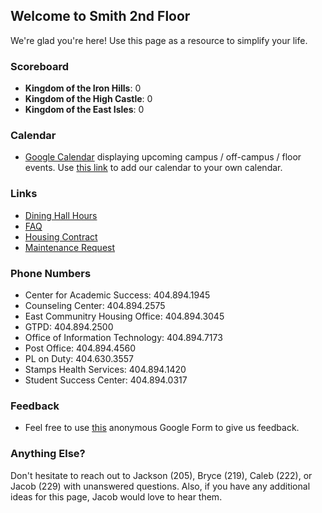 ## Welcome to Smith 2nd Floor

We're glad you're here! Use this page as a resource to simplify your life.

### Scoreboard

* **Kingdom of the Iron Hills**: 0
* **Kingdom of the High Castle**: 0
* **Kingdom of the East Isles**: 0

### Calendar

* [Google Calendar](https://calendar.google.com/calendar/embed?src=smithfloor2%40gmail.com&ctz=America/New_York) displaying upcoming campus / off-campus / floor events. Use [this link](https://calendar.google.com/calendar/ical/smithfloor2%40gmail.com/public/basic.ics) to add our calendar to your own calendar.

### Links

* [Dining Hall Hours](https://www.gatechdining.com/dining-choices/hoursofoperation.html)
* [FAQ](https://docs.google.com/document/d/1keLm5uR7hmgYyICCNjm6FAgGSy8jarYzWmm5qloqL6I/edit?usp=sharing)
* [Housing Contract](http://housing.gatech.edu/sites/default/files/documents/Contracts/2017-2018_housing_contract.pdf)
* [Maintenance Request](https://maintenance.housing.gatech.edu)

### Phone Numbers

* Center for Academic Success: 404.894.1945
* Counseling Center: 404.894.2575
* East Communitry Housing Office: 404.894.3045
* GTPD: 404.894.2500
* Office of Information Technology: 404.894.7173
* Post Office: 404.894.4560
* PL on Duty: 404.630.3557
* Stamps Health Services: 404.894.1420
* Student Success Center: 404.894.0317

### Feedback

* Feel free to use [this](https://docs.google.com/forms/d/e/1FAIpQLScEfk0yeNIrWU_0kXT6fWnUgYLpwyC5Gr16AxgIEeOZrwiw-w/viewform?usp=sf_link) anonymous Google Form to give us feedback.

### Anything Else?

Don't hesitate to reach out to Jackson (205), Bryce (219), Caleb (222), or Jacob (229) with unanswered questions. Also, if you have any additional ideas for this page, Jacob would love to hear them.

